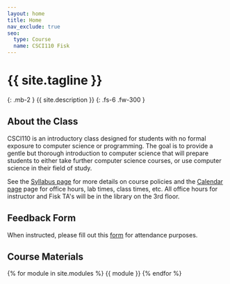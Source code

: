 ```yaml
---
layout: home
title: Home
nav_exclude: true
seo:
  type: Course
  name: CSCI110 Fisk
---
```


# {{ site.tagline }}
{: .mb-2 }
{{ site.description }}
{: .fs-6 .fw-300 }

<!-- {% if site.announcements %}
{{ site.announcements.last }}
[Announcements](announcements.md){: .btn .btn-outline .fs-3 }
{% endif %} -->

## About the Class

CSCI110 is an introductory class designed for students with no formal exposure to computer science or programming. The goal is to provide a gentle but thorough introduction to computer science that will prepare students to either take further computer science courses, or use computer science in their field of study.

See the [Syllabus page](syllabus.md) for more details on course policies and the [Calendar page](calendar.md) page for office hours, lab times, class times, etc. All office hours for instructor and Fisk TA's will be in the library on the 3rd floor.

## Feedback Form

When instructed, please fill out this [form](https://forms.gle/SALs3jqjnbycWULv7) for attendance purposes.

## Course Materials
{% for module in site.modules %}
{{ module }}
{% endfor %}